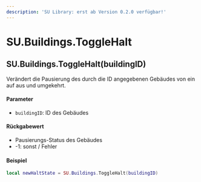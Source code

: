 ```yaml
---
description: 'SU Library: erst ab Version 0.2.0 verfügbar!'
---
```


# SU.Buildings.ToggleHalt

## SU.Buildings.ToggleHalt(buildingID)

Verändert die Pausierung des durch die ID angegebenen Gebäudes von ein auf aus und umgekehrt.

#### Parameter

* `buildingID`: ID des Gebäudes

#### Rückgabewert

* Pausierungs-Status des Gebäudes
* -1: sonst / Fehler

#### Beispiel

```lua
local newHaltState = SU.Buildings.ToggleHalt(buildingID)
```
